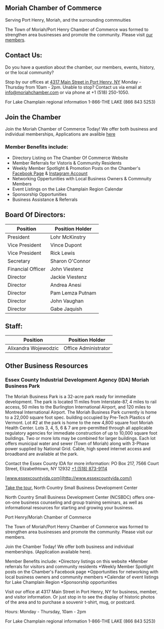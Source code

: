 ## Moriah Chamber of Commerce
Serving Port Henry, Moriah, and the surrounding commnuities 

The Town of Moriah/Port Henry Chamber of Commerce was formed to strengthen area businesses and promote the community.  Please visit [our members](https://www.porthenrymoriah.com/living-here/chamber-commerce/chamber-members). 

## Contact Us:
Do you have a question about the chamber, our members, events, history, or the local community?

Stop by our offices at [4317 Main Street in Port Henry, NY](https://goo.gl/maps/h3s3m3WNrJjhorgQ7) Monday - Thursday from 10am - 2pm.
Unable to stop? Contact us via email at [info@moriahchamber.com](mailto:info@moriahchamber.com) or via phone at +1 (518) 250-1050.

For Lake Champlain regional information 1-866-THE LAKE (866 843 5253)

## Join the Chamber
Join the Moriah Chamber of Commerce Today! We offer both business and individual memberships, Applications are avalible [here](./Moriah_Chamber_Application.pdf)

### Member Benefits include: 
 - Directory Listing on The Chamber Of Commerce Website
 - Member Referrals for Vistoris &amp; Community Residents
 - Weekly Member Spotlight &amp; Promotion Posts on the Chamber's [Facebook Page](https://www.facebook.com/moriahchamberny) & [Instagram Account](#)
 - Networking Oppertunities with Local Business Owners &amp; Commnuity Members
 - Event Listings on the Lake Champlain Region Calendar
 - Sponsorship Opportunities
 - Business Assistance &amp; Referrals


## Board Of Directors:

| Position          | Position Holder  |
|-------------------|------------------|
| President         | Lohr McKinstry   |
| Vice President    | Vince Dupont     |
| Vice President    | Rick Lewis       |
| Secretary         | Sharon O'Connor  |
| Financial Officer | John Viestenz    |
| Director          | Jackie Viestenz  |
| Director          | Andrea Anesi     |
| Director          | Pam Lemza Putnam |
| Director          | John Vaughan     |
| Director          | Gabe Jaquish     |

 ## Staff:
 
| Position             | Position Holder      |
|----------------------|----------------------|
| Alixandra Wojewodzic | Office Administrator |
 
## Other Business Resources
### Essex County Industrial Development Agency (IDA) Moriah Business Park

The Moriah Business Park is a 32-acre park ready for immediate development. The park is located 11 miles from Interstate-87, 4 miles to rail access, 50 miles to the Burlington International Airport, and 120 miles to Montreal International Airport. The Moriah Business Park currently is home to a 22,000 square foot spec. building occupied by Pre-Tech Plastics of Vermont. Lot #2 at the park is home to the new 4,800 square foot Moriah Health Center. Lots 3, 4, 5, 6 & 7 are pre-permitted through all applicable regulatory agencies for immediate construction of up to 10,000 square foot buildings. Two or more lots may be combined for larger buildings. Each lot offers municipal water and sewer (Town of Moriah) along with 3-Phase power supplied by National Grid. Cable, high speed internet access and broadband are available at the park. 

Contact the Essex County IDA for more information:
PO Box 217, 7566 Court Street, Elizabethtown, NY 12932 
[+1 (518) 873-9114](tel:15188739114)

[www.essexcountyida.com](http://www.essexcountyida.com/)

[Take the tour.](http://www.essexcountyida.com/parks/moriah_tour/fromspace.html)
North Country Small Business Development Center

North Country Small Business Development Center (NCSBDC) offers one-on-one business counseling and group training seminars, as well as informational resources for starting and growing your business.






Port Henry/Moriah Chamber of Commerce

The Town of Moriah/Port Henry Chamber of Commerce was formed to strengthen area businesses and promote the community.
Please visit our members.

Join the Chamber Today! We offer both business and individual memberships. (Application available here).

Member Benefits include:
*Directory listings on this website
*Member referrals for visitors and community residents
*Weekly Member Spotlight posts on the Chamber's Facebook page
*Opportunities for networking with local business owners and community members
*Calendar of event listings for Lake Champlain Region
*Sponsorship opportunities



Visit our office at 4317 Main Street in Port Henry, NY for business, member, and visitor information. Or just stop in to
see the display of historic photos of the area and to purchase a souvenir t-shirt, mug, or postcard.

Hours:
Monday - Thursday, 10am - 2pm

For Lake Champlain regional information 1-866-THE LAKE (866 843 5253)